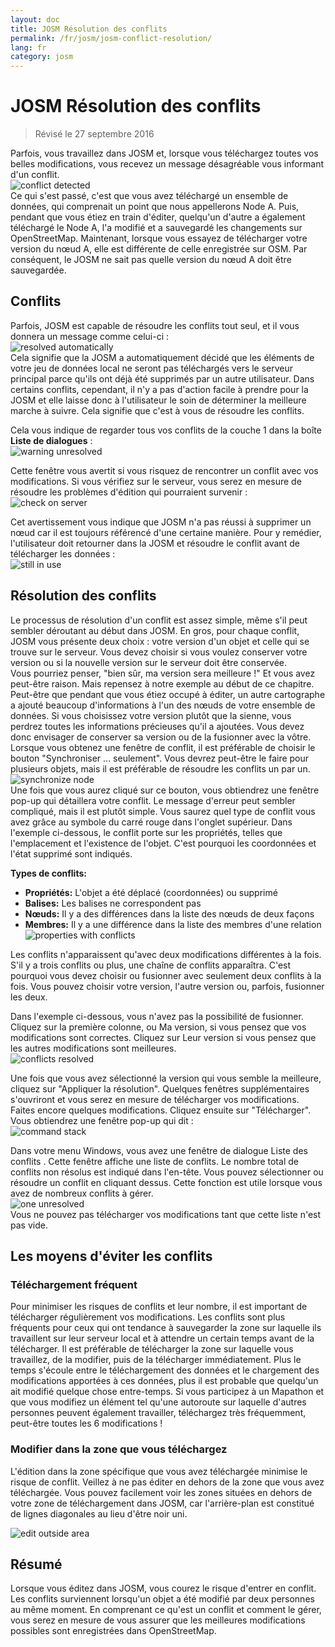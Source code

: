 ```yaml
---
layout: doc
title: JOSM Résolution des conflits
permalink: /fr/josm/josm-conflict-resolution/
lang: fr
category: josm
---
```


JOSM Résolution des conflits
====================

> Révisé le 27 septembre 2016  

Parfois, vous travaillez dans JOSM et, lorsque vous téléchargez toutes vos belles modifications, vous recevez un message désagréable vous informant d'un conflit.  
![conflict detected][]  
Ce qui s'est passé, c'est que vous avez téléchargé un ensemble de données, qui comprenait un point que nous appellerons Node A. Puis, pendant que vous étiez en train d'éditer, quelqu'un d'autre a également téléchargé le Node A, l'a modifié et a sauvegardé les changements sur OpenStreetMap. Maintenant, lorsque vous essayez de télécharger votre version du nœud A, elle est différente de celle enregistrée sur OSM. Par conséquent, le JOSM ne sait pas quelle version du nœud A doit être sauvegardée.  

Conflits
----------

Parfois, JOSM est capable de résoudre les conflits tout seul, et il vous donnera un message comme celui-ci :  
![resolved automatically][]  
Cela signifie que la JOSM a automatiquement décidé que les éléments de votre jeu de données local ne seront pas téléchargés vers le serveur principal parce qu'ils ont déjà été supprimés par un autre utilisateur. Dans certains conflits, cependant, il n'y a pas d'action facile à prendre pour la JOSM et elle laisse donc à l'utilisateur le soin de déterminer la meilleure marche à suivre. Cela signifie que c'est à vous de résoudre les conflits.  

Cela vous indique de regarder tous vos conflits de la couche 1 dans la boîte **Liste de dialogues** :  
![warning unresolved][]  

Cette fenêtre vous avertit si vous risquez de rencontrer un conflit avec vos modifications. Si vous vérifiez sur le serveur, vous serez en mesure de résoudre les problèmes d'édition qui pourraient survenir :  
![check on server][]  

Cet avertissement vous indique que JOSM n'a pas réussi à supprimer un nœud car il est toujours référencé d'une certaine manière. Pour y remédier, l'utilisateur doit retourner dans la JOSM et résoudre le conflit avant de télécharger les données :  
![still in use][]  

Résolution des conflits
--------------------

Le processus de résolution d'un conflit est assez simple, même s'il peut sembler déroutant au début dans JOSM. En gros, pour chaque conflit, JOSM vous présente deux choix : votre version d'un objet et celle qui se trouve sur le serveur. Vous devez choisir si vous voulez conserver votre version ou si la nouvelle version sur le serveur doit être conservée.  
Vous pourriez penser, "bien sûr, ma version sera meilleure !" Et vous avez peut-être raison. Mais repensez à notre exemple au début de ce chapitre. Peut-être que pendant que vous étiez occupé à éditer, un autre cartographe a ajouté beaucoup d'informations à l'un des nœuds de votre ensemble de données. Si vous choisissez votre version plutôt que la sienne, vous perdrez toutes les informations précieuses qu'il a ajoutées. Vous devez donc envisager de conserver sa version ou de la fusionner avec la vôtre.  
Lorsque vous obtenez une fenêtre de conflit, il est préférable de choisir le bouton "Synchroniser ... seulement". Vous devrez peut-être le faire pour plusieurs objets, mais il est préférable de résoudre les conflits un par un.  
![synchronize node][]  
Une fois que vous aurez cliqué sur ce bouton, vous obtiendrez une fenêtre pop-up qui détaillera votre conflit. Le message d'erreur peut sembler compliqué, mais il est plutôt simple. Vous saurez quel type de conflit vous avez grâce au symbole du carré rouge dans l'onglet supérieur. Dans l'exemple ci-dessous, le conflit porte sur les propriétés, telles que l'emplacement et l'existence de l'objet. C'est pourquoi les coordonnées et l'état supprimé sont indiqués.  

**Types de conflits:**

- **Propriétés:** L'objet a été déplacé (coordonnées) ou supprimé  
- **Balises:** Les balises ne correspondent pas  
- **Nœuds:** Il y a des différences dans la liste des nœuds de deux façons  
- **Membres:** Il y a une différence dans la liste des membres d'une relation  
![properties with conflicts][]  

Les conflits n'apparaissent qu'avec deux modifications différentes à la fois. S'il y a trois conflits ou plus, une chaîne de conflits apparaîtra. C'est pourquoi vous devez choisir ou fusionner avec seulement deux conflits à la fois. Vous pouvez choisir votre version, l'autre version ou, parfois, fusionner les deux.  

Dans l'exemple ci-dessous, vous n'avez pas la possibilité de fusionner. Cliquez sur la première colonne, ou Ma version, si vous pensez que vos modifications sont correctes. Cliquez sur Leur version si vous pensez que les autres modifications sont meilleures.  
![conflicts resolved][]  

Une fois que vous avez sélectionné la version qui vous semble la meilleure, cliquez sur "Appliquer la résolution". Quelques fenêtres supplémentaires s'ouvriront et vous serez en mesure de télécharger vos modifications. Faites encore quelques modifications. Cliquez ensuite sur "Télécharger". Vous obtiendrez une fenêtre pop-up qui dit :  
![command stack][]  

Dans votre menu Windows, vous avez une fenêtre de dialogue Liste des conflits . Cette fenêtre affiche une liste de conflits. Le nombre total de conflits non résolus est indiqué dans l'en-tête. Vous pouvez sélectionner ou résoudre un conflit en cliquant dessus. Cette fonction est utile lorsque vous avez de nombreux conflits à gérer.  
![one unresolved][]  
Vous ne pouvez pas télécharger vos modifications tant que cette liste n'est pas vide.  

Les moyens d'éviter les conflits
------------------------

### Téléchargement fréquent

Pour minimiser les risques de conflits et leur nombre, il est important de télécharger régulièrement vos modifications. Les conflits sont plus fréquents pour ceux qui ont tendance à sauvegarder la zone sur laquelle ils travaillent sur leur serveur local et à attendre un certain temps avant de la télécharger. Il est préférable de télécharger la zone sur laquelle vous travaillez, de la modifier, puis de la télécharger immédiatement. Plus le temps s'écoule entre le téléchargement des données et le chargement des modifications apportées à ces données, plus il est probable que quelqu'un ait modifié quelque chose entre-temps. Si vous participez à un Mapathon et que vous modifiez un élément tel qu'une autoroute sur laquelle d'autres personnes peuvent également travailler, téléchargez très fréquemment, peut-être toutes les 6 modifications !  

### Modifier dans la zone que vous téléchargez

L'édition dans la zone spécifique que vous avez téléchargée minimise le risque de conflit. Veillez à ne pas éditer en dehors de la zone que vous avez téléchargée. Vous pouvez facilement voir les zones situées en dehors de votre zone de téléchargement dans JOSM, car l'arrière-plan est constitué de lignes diagonales au lieu d'être noir uni.  

![edit outside area][]  

Résumé
--------
Lorsque vous éditez dans JOSM, vous courez le risque d'entrer en conflit. Les conflits surviennent lorsqu'un objet a été modifié par deux personnes au même moment. En comprenant ce qu'est un conflit et comment le gérer, vous serez en mesure de vous assurer que les meilleures modifications possibles sont enregistrées dans OpenStreetMap.  


<!-- More stuff, could go into an additional chapter - DO NOT TRANSLATE
## Annexe. Conflits plus spécifiques

### Conflits de balises

Si les balises d'une version d'un objet sont différentes de celles
une autre version, la boîte de dialogue Conflit affiche un ![]({{site.baseurl}}/images/intermediate/en_conflict_resolution_image08.png)in
onglet Balises. Cliquez sur l'onglet pour afficher une boîte de dialogue permettant de résoudre les balises
en conflits.

Trois tableaux sont affichés dans cette boîte de dialogue, de gauche à droite :

1. Ma version : montre les balises de la première version de l'objet participant
    dans ce conflit. Ce sont généralement les balises de la version de l'objet
    dans votre ensemble de données locales.
2. Version fusionnée : montre les balises fusionnées. Ce tableau est initialement
    vides. Plus vous résolvez de conflits de balises, plus le nombre de valeurs de balises sera
    serons affichés dans ce tableau.
3. Leur version : montre les balises de la deuxième version de l'objet
    participant à ce conflit. Ce sont généralement les étiquettes de la
    version de l'objet actuellement stockée sur le serveur.

Dans l'exemple ci-dessous, les deux versions ont une balise "name". Les valeurs dans les
deux versions d'objets sont différentes, cependant, et JOSM affiche donc
la ligne avec un fond rouge. La valeur de la première version est
"Secondary School", la version opposée a une valeur "Elementary
School". Vous devez maintenant décider lesquelles de ces valeurs vous souhaitez conserver
et ceux que vous voulez rejeter.

![]({{site.baseurl}}/images/intermediate/en_conflict_resolution_image07.png)

Cliquez sur la valeur que vous voulez conserver, dans l'exemple sur la
valeur sur la gauche. Si vous double-cliquez sur la valeur ou si vous cliquez sur
![]({{site.baseurl}}/images/intermediate/en_conflict_resolution_image21.png), vous décidez de garder la valeur et d'écarter la
valeur opposée. Le tableau du milieu affiche maintenant la valeur à conserver.
et la couleur de fond devient verte.

![]({{site.baseurl}}/images/intermediate/en_conflict_resolution_image10.png)

Lorsque le bouton Appliquer la résolution est activé, vous pouvez appliquer votre décision.
Les valeurs que vous avez choisies seront appliquées et la boîte de dialogue sera fermée.

![]({{site.baseurl}}/images/intermediate/en_conflict_resolution_image03.png)

## Résolution des différences dans la liste des nœuds de deux versions d'une voie

Si vous voyez le symbole ![]({{site.baseurl}}/images/intermediate/en_conflict_resolution_image08.png) dans l'onglet Nœuds, puis vous
devez résoudre les différences dans la liste de
[nœuds](http://josm.openstreetmap.de/wiki/Help/Concepts/Object) de deux
[voies](http://josm.openstreetmap.de/wiki/Help/Concepts/Object). Il 
y a trois colonnes dans le panneau respectif (voir la capture d'écran ci-dessous) :

1. le tableau le plus à gauche affiche la liste des noeuds du réseau local
    version de l'objet
2. Le tableau le plus à droite affiche la liste des nœuds du serveur
    version de l'objet
3. le tableau au milieu montre la liste des nœuds des chemins fusionnés

Initialement, la table du milieu est vide. Vous devez maintenant décider quels noeuds
conserver dans l'ensemble de données local (le tableau le plus à gauche) et à conserver dans l'ensemble de données du
serveur (le tableau le plus à droite).

![]({{site.baseurl}}/images/intermediate/en_conflict_resolution_image24.png)

### Le processus standard

Le processus standard pour résoudre les conflits dans les listes de noeuds de deux
[objet
versions](http://josm.openstreetmap.de/wiki/Help/Concepts/Object)consiste
en trois étapes :

1. Choisissez les nœuds dans l'une ou l'autre version de l'objet et réorganisez la liste de nœuds résultante
    si nécessaire
2. Figez la liste des nœuds fusionnés résultants en cliquant sur le bouton
    ![]({{site.baseurl}}/images/intermediate/en_conflict_resolution_image16.png). Lorsque vous figez la liste des nœuds fusionnés, vous
    indiquez à JOSM que tous les conflits dans la liste des nœuds sont résolus.
3. Appliquer la résolution

### Un flux de travail simple : Conservez la liste des nœuds de votre version locale de l'objet

L'exemple suivant montre le flux de travail lorsque vous décidez de conserver tous les nœuds dans le même ordre à partir de votre version locale de l'objet.

- Tout d'abord, sélectionnez tous les éléments dans le tableau le plus à gauche (soit à l'aide de la souris ou par 
    en appuyant sur Ctrl-A dans le tableau) (voir la capture d'écran suivante) :

    ![]({{site.baseurl}}/images/intermediate/en_conflict_resolution_image04.png)

- Ensuite, cliquez 
    ![]({{site.baseurl}}/images/intermediate/en_conflict_resolution_image19.png)
    pour copier les noeuds sélectionnés dans la table centrale avec les noeuds fusionnés :

    ![]({{site.baseurl}}/images/intermediate/en_conflict_resolution_image01.png)

- Enfin, cliquez
    ![]({{site.baseurl}}/images/intermediate/en_conflict_resolution_image16.png)
    pour figer la liste de nœuds fusionnés qui en résulte :

    ![]({{site.baseurl}}/images/intermediate/en_conflict_resolution_image20.png)

    Le symbole dans l'onglet "nœuds" est maintenant changé en 
    ![]({{site.baseurl}}/images/intermediate/en_conflict_resolution_image00.png)
    et vous pouvez appliquer les décisions de fusion.

### Support pour la comparaison des listes de noeuds

Il peut être difficile de trouver les différences entre la liste de nœuds de deux versions d'objets, en particulier pour les voies comportant de nombreux nœuds.

La boîte de dialogue de conflit vous aide à trouver les différences. Elle peut comparer deux des listes de nœuds affichées (ma liste de nœuds, la liste de nœuds fusionnés et leur liste de nœuds) et peut rendre les différences entre elles avec des couleurs de fond spécifiques.

Dans la boîte combo suivante, vous pouvez sélectionner la paire de listes de nœuds à comparer :

![]({{site.baseurl}}/images/intermediate/en_conflict_resolution_image15.png)

1. My avec Their : compare le tableau le plus à gauche avec le tableau le plus à droite
    dans la boîte de dialogue du conflit
2. My avec Merged : compare le tableau le plus à gauche avec le tableau du milieu
    dans la boîte de dialogue du conflit
3. Their avec Merge : compare le tableau du milieu avec le tableau le plus à droite
    dans la boîte de dialogue du conflit

En fonction de la position d'un nœud dans la liste, différents couleurs de fonds
sont utilisées :

1. Le nœud est présent dans cette liste uniquement. Il n'est pas présent dans la liste opposée :
    ![]({{site.baseurl}}/images/intermediate/en_conflict_resolution_image13.png)
2. Le nœud figure dans les deux listes, mais à des positions différentes :
    ![]({{site.baseurl}}/images/intermediate/en_conflict_resolution_image02.png)
3. Un fond blanc signifie qu'un nœud se trouve dans les deux listes en même 
    position.

    ![]({{site.baseurl}}/images/intermediate/en_conflict_resolution_image17.png)

-->

[conflict detected]: /images/josm/conflict-detected.png
[resolved automatically]: /images/josm/resolved-automatically.png
[warning unresolved]: /images/josm/warning-unresolved.png
[check on server]: /images/josm/check-on-server.png
[still in use]: /images/josm/still-in-use.png
[synchronize node]: /images/josm/synchronize-node.png
[properties with conflicts]: /images/josm/properties-with-conflicts.png
[conflicts resolved]: /images/josm/conflicts-resolved.png
[synchronize node]: /images/josm/synchronize-node.png
[command stack]: /images/josm/command-stack.png
[one unresolved]: /images/josm/one-unresolved.png
[edit outside area]: /images/josm/edit-outside-area.png